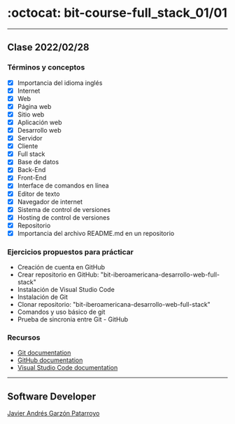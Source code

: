 # :octocat: bit-course-full_stack_01/01
- - -
## Clase 2022/02/28
### Términos y conceptos
* [x] Importancia del idioma inglés
* [x] Internet
* [x] Web
* [x] Página web
* [x] Sitio web
* [x] Aplicación web
* [x] Desarrollo web
* [x] Servidor
* [x] Cliente
* [x] Full stack
* [x] Base de datos
* [x] Back-End
* [x] Front-End
* [x] Interface de comandos en línea
* [x] Editor de texto
* [x] Navegador de internet
* [x] Sistema de control de versiones
* [x] Hosting de control de versiones
* [x] Repositorio
* [x] Importancia del archivo README.md en un repositorio
### Ejercicios propuestos para prácticar
* Creación de cuenta en GitHub
* Crear repositorio en GitHub: "bit-iberoamericana-desarrollo-web-full-stack"
* Instalación de Visual Studio Code
* Instalación de Git
* Clonar repositorio: "bit-iberoamericana-desarrollo-web-full-stack"
* Comandos y uso básico de git
* Prueba de sincronia entre Git - GitHub
### Recursos
* [Git documentation](https://git-scm.com/doc)
* [GitHub documentation](https://docs.github.com/)
* [Visual Studio Code documentation](https://code.visualstudio.com/docs)
- - -
## Software Developer
[Javier Andrés Garzón Patarroyo](https://javierandresgp.com)
